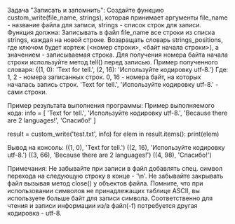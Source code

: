 Задача "Записать и запомнить":
Создайте функцию custom_write(file_name, strings), которая принимает аргументы file_name - название файла для записи, strings - список строк для записи.
Функция должна:
Записывать в файл file_name все строки из списка strings, каждая на новой строке.
Возвращать словарь strings_positions, где ключом будет кортеж (<номер строки>, <байт начала строки>), а значением - записываемая строка. Для получения номера байта начала строки используйте метод tell() перед записью.
Пример полученного словаря:
{(1, 0): 'Text for tell.', (2, 16): 'Используйте кодировку utf-8.'}
Где:
1, 2 - номера записанных строк.
0, 16 - номера байт, на которых началась запись строк.
'Text for tell.', 'Используйте кодировку utf-8.' - сами строки.

Пример результата выполнения программы:
Пример выполняемого кода:
info = [
    'Text for tell.',
    'Используйте кодировку utf-8.',
    'Because there are 2 languages!',
    'Спасибо!'
    ]

result = custom_write('test.txt', info)
for elem in result.items():
  print(elem)

Вывод на консоль:
((1, 0), 'Text for tell.')
((2, 16), 'Используйте кодировку utf-8.')
((3, 66), 'Because there are 2 languages!')
((4, 98), 'Спасибо!')

Примечания:
Не забывайте при записи в файл добавлять спец. символ перехода на следующую строку в конце - '\n'.
Не забывайте закрывать файл вызывая метод close() у объектов файла.
Помните, что при использовании символов не принадлежащих таблице ASCII, вы используете больше байт для записи символа. Соответственно для чтения и записи информации из/в файл(-f) потребуется другая кодировка - utf-8.
